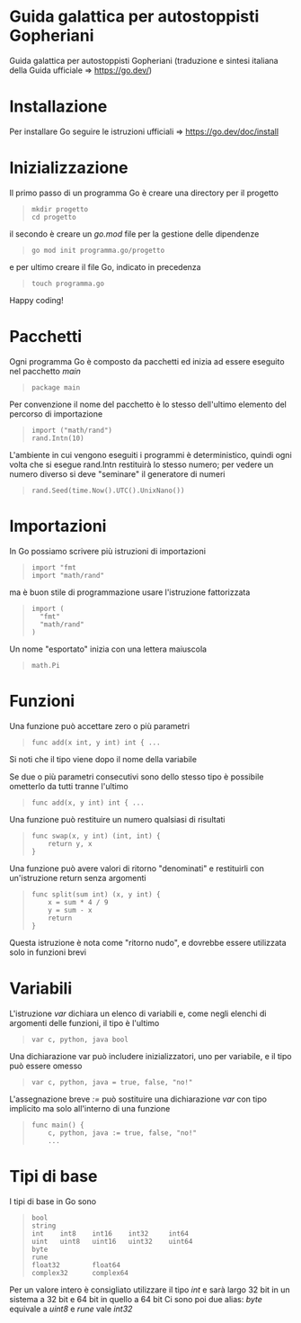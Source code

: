 # Guida galattica per autostoppisti Gopheriani
Guida galattica per autostoppisti Gopheriani (traduzione e sintesi italiana della Guida ufficiale => https://go.dev/)

# Installazione
Per installare Go seguire le istruzioni ufficiali => https://go.dev/doc/install

# Inizializzazione
Il primo passo di un programma Go è creare una directory per il progetto
>     mkdir progetto
>     cd progetto

il secondo è creare un *go.mod* file per la gestione delle dipendenze
>     go mod init programma.go/progetto

e per ultimo creare il file Go, indicato in precedenza
>     touch programma.go

Happy coding!

# Pacchetti
Ogni programma Go è composto da pacchetti ed inizia ad essere eseguito nel pacchetto *main*
>     package main

Per convenzione il nome del pacchetto è lo stesso dell'ultimo elemento del percorso di importazione
>     import ("math/rand")
>     rand.Intn(10)

L'ambiente in cui vengono eseguiti i programmi è deterministico, quindi ogni volta che si esegue rand.Intn restituirà lo stesso numero; per vedere un numero diverso si deve "seminare" il generatore di numeri
>     rand.Seed(time.Now().UTC().UnixNano())

# Importazioni
In Go possiamo scrivere più istruzioni di importazioni
>     import "fmt
>     import "math/rand"

ma è buon stile di programmazione usare l'istruzione fattorizzata
>     import (
>       "fmt"
>       "math/rand"
>     )

Un nome "esportato" inizia con una lettera maiuscola
>     math.Pi

# Funzioni
Una funzione può accettare zero o più parametri
>     func add(x int, y int) int { ...

Si noti che il tipo viene dopo il nome della variabile

Se due o più parametri consecutivi sono dello stesso tipo è possibile ometterlo da tutti tranne l'ultimo
>     func add(x, y int) int { ...

Una funzione può restituire un numero qualsiasi di risultati
>     func swap(x, y int) (int, int) {
>         return y, x
>     }

Una funzione può avere valori di ritorno "denominati" e restituirli con un'istruzione return senza argomenti
>     func split(sum int) (x, y int) {
>         x = sum * 4 / 9
>         y = sum - x
>         return
>     }

Questa istruzione è nota come "ritorno nudo", e dovrebbe essere utilizzata solo in funzioni brevi

# Variabili
L'istruzione *var* dichiara un elenco di variabili e, come negli elenchi di argomenti delle funzioni, il tipo è l'ultimo
>     var c, python, java bool

Una dichiarazione var può includere inizializzatori, uno per variabile, e il tipo può essere omesso
>     var c, python, java = true, false, "no!"

L'assegnazione breve *:=* può sostituire una dichiarazione *var* con tipo implicito ma solo all'interno di una funzione
>     func main() {
>         c, python, java := true, false, "no!"
>         ...

# Tipi di base
I tipi di base in Go sono
>     bool
>     string
>     int    int8    int16    int32     int64
>     uint   uint8   uint16   uint32    uint64
>     byte
>     rune
>     float32        float64
>     complex32      complex64

Per un valore intero è consigliato utilizzare il tipo *int* e sarà largo 32 bit in un sistema a 32 bit e 64 bit in quello a 64 bit 
Ci sono poi due alias: *byte* equivale a *uint8* e *rune* vale *int32*
